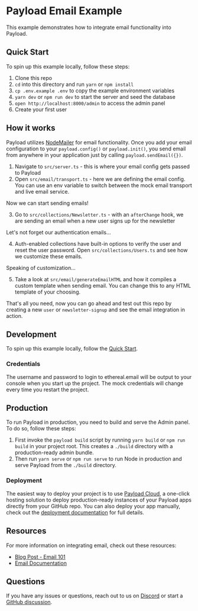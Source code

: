 # Payload Email Example

This example demonstrates how to integrate email functionality into Payload.

## Quick Start

To spin up this example locally, follow these steps:

1. Clone this repo
2. `cd` into this directory and run `yarn` or `npm install`
3. `cp .env.example .env` to copy the example environment variables
4. `yarn dev` or `npm run dev` to start the server and seed the database
5. `open http://localhost:8000/admin` to access the admin panel
6. Create your first user

## How it works

Payload utilizes [NodeMailer](https://nodemailer.com/about/) for email functionality. Once you add your email configuration to your `payload.config()` or `payload.init()`, you send email from anywhere in your application just by calling `payload.sendEmail({})`.

1. Navigate to `src/server.ts` - this is where your email config gets passed to Payload
2. Open `src/email/transport.ts` - here we are defining the email config. You can use an env variable to switch between the mock email transport and live email service.

Now we can start sending emails!

3. Go to `src/collections/Newsletter.ts` - with an `afterChange` hook, we are sending an email when a new user signs up for the newsletter

Let's not forget our authentication emails...

4. Auth-enabled collections have built-in options to verify the user and reset the user password. Open `src/collections/Users.ts` and see how we customize these emails.

Speaking of customization...

5. Take a look at `src/email/generateEmailHTML` and how it compiles a custom template when sending email. You can change this to any HTML template of your choosing.

That's all you need, now you can go ahead and test out this repo by creating a new `user` or `newsletter-signup` and see the email integration in action.

## Development

To spin up this example locally, follow the [Quick Start](#quick-start).

### Credentials

The username and password to login to ethereal.email will be output to your console when you start up the project.
The mock credentials will change every time you restart the project.

## Production

To run Payload in production, you need to build and serve the Admin panel. To do so, follow these steps:

1. First invoke the `payload build` script by running `yarn build` or `npm run build` in your project root. This creates a `./build` directory with a production-ready admin bundle.
1. Then run `yarn serve` or `npm run serve` to run Node in production and serve Payload from the `./build` directory.

### Deployment

The easiest way to deploy your project is to use [Payload Cloud](https://payloadcms.com/new/import), a one-click hosting solution to deploy production-ready instances of your Payload apps directly from your GitHub repo. You can also deploy your app manually, check out the [deployment documentation](https://payloadcms.com/docs/production/deployment) for full details.

## Resources

For more information on integrating email, check out these resources:

<!-- Update with live blog post URL when published -->

- [Blog Post - Email 101](https://payloadcms.com/blog)
- [Email Documentation](https://payloadcms.com/docs/email/overview#email-functionality)

## Questions

If you have any issues or questions, reach out to us on [Discord](https://discord.com/invite/r6sCXqVk3v) or start a [GitHub discussion](https://github.com/payloadcms/payload/discussions).
